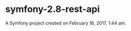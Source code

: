 symfony-2.8-rest-api
====================

A Symfony project created on February 16, 2017, 1:44 am.
